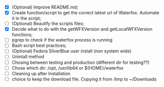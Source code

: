- [X] \(Optional) Improve README.md;
- [X] Create function/script to get the correct latest url of Waterfox. Automate it in the script;
- [ ] \(Optional) Beautify the scripts files;
- [X] Decide what to do with the getWFXVersion and getLocalWFXVersion functions;
- [ ] pgrep to check if the waterfox process is running
- [ ] Bash script best practices;
- [ ] \(Optional) Fedora SilverBlue user install (non system wide)
- [ ] Unintall method
- [ ] Chosing between testing and production (different dir for testing??)
- [ ] Chose which dir: /opt, /usr/lib64 or ${HOME}/waterfox
- [ ] Cleaning up after Installation
- [ ] choice to keep the download file. Copying it from /tmp to ~/Downloads
